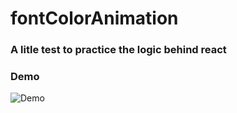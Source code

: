 # fontColorAnimation

### A litle test to practice the logic behind react
### Demo

![Demo](https://github.com/BjzArchi/fontColorAnimation/blob/master/LoremIpsumGif.gif)
